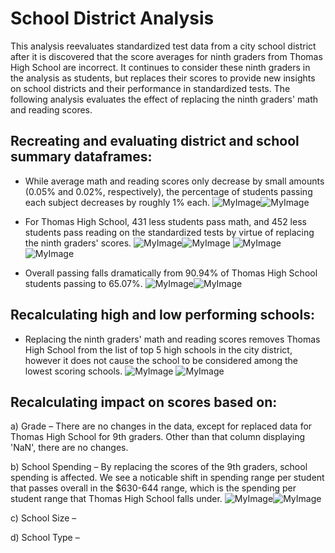 # School District Analysis
This analysis reevaluates standardized test data from a city school district after it is discovered that the score averages for ninth graders from Thomas High School are incorrect. It continues to consider these ninth graders in the analysis as students, but replaces their scores to provide new insights on school districts and their performance in standardized tests. The following analysis evaluates the effect of replacing the ninth graders' math and reading scores.

## Recreating and evaluating district and school summary dataframes:
* While average math and reading scores only decrease by small amounts (0.05% and 0.02%, respectively), the percentage of students passing each subject decreases by roughly 1% each. 
![MyImage](Average_Scores.png)![MyImage](Average_Scores_Challenge.png)

* For Thomas High School, 431 less students pass math, and 452 less students pass reading on the standardized tests by virtue of replacing the ninth graders' scores.
![MyImage](Passing_Reading.png)![MyImage](Passing_Reading_Challenge.png)
![MyImage](Passing_Math.png)![MyImage](Passing_Math_Challenge.png)

* Overall passing falls dramatically from 90.94% of Thomas High School students passing to 65.07%.
![MyImage](Per_overall_passing.png)![MyImage](Per_overall_passing_Challenge.png)

## Recalculating high and low performing schools:
* Replacing the ninth graders' math and reading scores removes Thomas High School from the list of top 5 high schools in the city district, however it does not cause the school to be considered among the lowest scoring schools.
![MyImage](Top5.png)
![MyImage](Bottom5.png)

## Recalculating impact on scores based on:
a) Grade – There are no changes in the data, except for replaced data for Thomas High School for 9th graders. Other than that column displaying 'NaN', there are no changes.

b) School Spending – By replacing the scores of the 9th graders, school spending is affected. We see a noticable shift in spending range per student that passes overall in the $630-644 range, which is the spending per student range that Thomas High School falls under.
![MyImage](ScoresvSpending.png)![MyImage](ScoresvSpending_Challenge.png)

c) School Size –

d) School Type –
